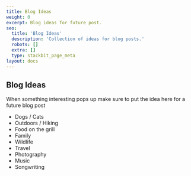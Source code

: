 ```yaml
---
title: Blog Ideas
weight: 0
excerpt: Blog ideas for future post.
seo:
  title: 'Blog Ideas'
  description: 'Collection of ideas for blog posts.'
  robots: []
  extra: []
  type: stackbit_page_meta
layout: docs
---
```

## Blog Ideas

When something interesting pops up make sure to put the idea here for a future blog post
- Dogs / Cats
- Outdoors / Hiking
- Food on the grill
- Family
- Wildlife
- Travel
- Photography
- Music
- Songwriting

